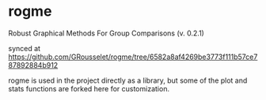 rogme
=====

Robust Graphical Methods For Group Comparisons (v. 0.2.1)

synced at https://github.com/GRousselet/rogme/tree/6582a8af4269be3773f111b57ce787892884b912

rogme is used in the project directly as a library, but some of the plot and stats functions are forked here for customization.
